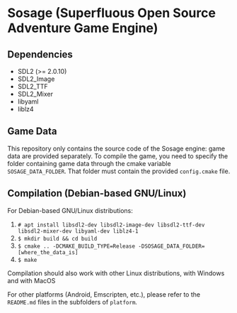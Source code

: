 # Sosage (Superfluous Open Source Adventure Game Engine)

## Dependencies

 - SDL2 (>= 2.0.10)
 - SDL2_Image
 - SDL2_TTF
 - SDL2_Mixer
 - libyaml
 - liblz4

## Game Data

This repository only contains the source code of the Sosage engine:
game data are provided separately. To compile the game, you need to
specify the folder containing game data through the cmake variable
`SOSAGE_DATA_FOLDER`. That folder must contain the provided
`config.cmake` file.

## Compilation (Debian-based GNU/Linux)

For Debian-based GNU/Linux distributions:

1. `# apt install libsdl2-dev libsdl2-image-dev libsdl2-ttf-dev libsdl2-mixer-dev libyaml-dev liblz4-1`
2. `$ mkdir build && cd build`
3. `$ cmake .. -DCMAKE_BUILD_TYPE=Release -DSOSAGE_DATA_FOLDER=[where_the_data_is]`
4. `$ make`

Compilation should also work with other Linux distributions, with
Windows and with MacOS

For other platforms (Android, Emscripten, etc.), please refer to the
`README.md` files in the subfolders of `platform`.

